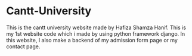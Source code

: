 # Cantt-University
This is the cantt university website made by Hafiza Shamza Hanif.
This is my 1st website code which i made by using python framework django.
In this website, I also make a backend of my admission form page or my contact page.
